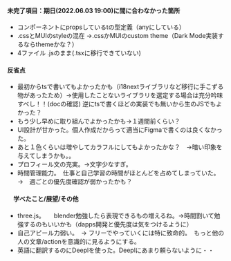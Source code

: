 #### 未完了項目：期日(2022.06.03 19:00)に間に合わなかった箇所
* コンポーネントにpropsしているtの型定義（anyにしている）
* .cssとMUIのstyleの混在 →.cssかMUIのcustom theme（Dark Mode実装するならthemeかな？）
* 4ファイル .jsのまま(.tsxに移行できていない)


#### 反省点
* 最初からtsで書いてもよかったかも（i18nextライブラリなど移行に手こずる物があったため）→使用したことないライブラリを選定する場合は充分吟味すべし！！(docの確認) 逆にtsで書くほどの実装でも無いから生のJSでもよかった？　
* もう少し早めに取り組んでよかったかも→１週間前くらい？
* UI設計が甘かった。個人作成だからって適当にFigmaで書くのは良くなかった。　
* あと１色くらいは増やしてカラフルにしてもよかったかな？　→暗い印象を与えてしまうかも。。
* プロフィール文の充実。→文字少なすぎ。
* 時間管理能力。　仕事と自己学習の時間がほとんどを占めてしまっていた。→　週ごとの優先度確認が弱かったかも？


#### 　学べたこと/展望/その他
* three.js。　　blender勉強したら表現できるもの増えるね。→時間割いて勉強するのもいいかも（dapps開発と優先度は気をつけるように）
* 自己アピール力弱い。　→ フリーでやっていくには特に致命的。　もっと他の人の文章/actionを意識的に見るようにする。
* 英語に翻訳するのにDeeplを使った。Deeplにあまり頼らないように・・

